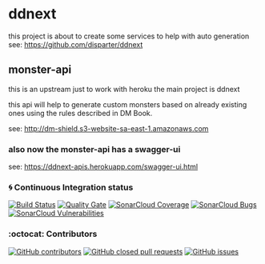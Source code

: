 # ddnext 

this project is about to create some services to help with auto generation 
see: https://github.com/disparter/ddnext

## monster-api
this is an upstream just to work with heroku the main project is ddnext

this api will help to generate custom monsters based on already existing ones using the rules described in DM Book.

see: http://dm-shield.s3-website-sa-east-1.amazonaws.com

### also now the monster-api has a swagger-ui

see: https://ddnext-apis.herokuapp.com/swagger-ui.html


### :cyclone: Continuous Integration status
[![Build Status](https://travis-ci.org/disparter/monster.svg?branch=master)](https://travis-ci.org/disparter/monster)
[![Quality Gate](https://sonarcloud.io/api/project_badges/measure?project=com.github.disparter.ddnext%3Amonster&metric=alert_status)](https://sonarcloud.io/dashboard/index/com.github.disparter.ddnext:monster)
[![SonarCloud Coverage](https://sonarcloud.io/api/project_badges/measure?project=com.github.disparter.ddnext%3Amonster&metric=coverage)](https://sonarcloud.io/component_measures/metric/coverage/list?id=com.github.disparter.ddnext:monster)
[![SonarCloud Bugs](https://sonarcloud.io/api/project_badges/measure?project=com.github.disparter.ddnext%3Amonster&metric=bugs)](https://sonarcloud.io/component_measures/metric/reliability_rating/list?id=com.github.disparter.ddnext%3Amonster)
[![SonarCloud Vulnerabilities](https://sonarcloud.io/api/project_badges/measure?project=com.github.disparter.ddnext%3Amonster&metric=vulnerabilities)](https://sonarcloud.io/component_measures/metric/security_rating/list?id=com.github.disparter.ddnext%3Amonster)

### :octocat: Contributors

[![GitHub contributors](https://img.shields.io/github/contributors/disparter/monster.svg)](https://github.com/disparter/monster/graphs/contributors)
[![GitHub closed pull requests](https://img.shields.io/github/issues-pr/disparter/monster.svg)](https://github.com/disparter/monster/pulls)
[![GitHub issues](https://img.shields.io/github/issues/disparter/monster.svg)](https://github.com/disparter/monster/issues)

